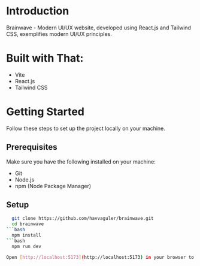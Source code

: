 # Introduction 
Brainwave - Modern UI/UX website, developed using React.js and Tailwind CSS, exemplifies modern UI/UX principles.

# Built with That:
- Vite
- React.js
- Tailwind CSS

# Getting Started
Follow these steps to set up the project locally on your machine.

## Prerequisites
Make sure you have the following installed on your machine:
- Git
- Node.js
- npm (Node Package Manager)

## Setup
```bash
  git clone https://github.com/havvaguler/brainwave.git
  cd brainwave
```bash
  npm install
```bash
  npm run dev

Open [http://localhost:5173](http://localhost:5173) in your browser to view the project.


